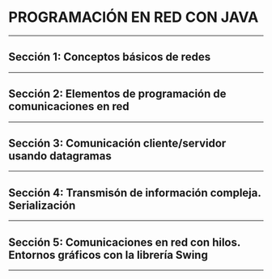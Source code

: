 # PROGRAMACIÓN EN RED CON JAVA
---

## Sección 1: Conceptos básicos de redes
---

## Sección 2: Elementos de programación de comunicaciones en red
---

## Sección 3: Comunicación cliente/servidor usando datagramas
---

## Sección 4: Transmisón de información compleja. Serialización
---

## Sección 5: Comunicaciones en red con hilos. Entornos gráficos con la librería Swing
---
